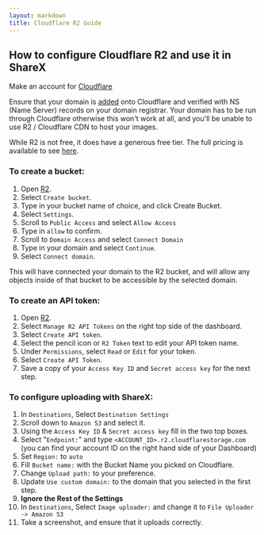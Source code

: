 ```yaml
---
layout: markdown
title: Cloudflare R2 Guide
---
```


## How to configure Cloudflare R2 and use it in ShareX

Make an account for [Cloudflare](https://cloudflare.com)

Ensure that your domain is [added](https://developers.cloudflare.com/fundamentals/get-started/setup/add-site/) onto Cloudflare and verified with NS (Name Server) records on your domain registrar. Your domain has to be run through Cloudflare otherwise this won't work at all, and you'll be unable to use R2 / Cloudflare CDN to host your images.

While R2 is not free, it does have a generous free tier. The full pricing is available to see [here](https://developers.cloudflare.com/r2/platform/pricing/).

### To create a bucket: 

1. Open [R2](https://dash.cloudflare.com/?to=/:account/r2).
2. Select `Create bucket`.
3. Type in your bucket name of choice, and click Create Bucket.
4. Select `Settings`.
5. Scroll to `Public Access` and select `Allow Access`
6. Type in `allow` to confirm.
7. Scroll to `Domain Access` and select `Connect Domain`
8. Type in your domain and select `Continue`.
9. Select `Connect domain`.

This will have connected your domain to the R2 bucket, and will allow any objects inside of that bucket to be accessible by the selected domain.

### To create an API token:

1.  Open [R2](https://dash.cloudflare.com/?to=/:account/r2).
2.  Select `Manage R2 API Tokens` on the right top side of the dashboard.
3.  Select `Create API token`.
4.  Select the pencil icon or `R2 Token` text to edit your API token name.
5.  Under `Permissions`, select `Read` or `Edit` for your token.
6.  Select `Create API Token`.
7.  Save a copy of your `Access Key ID` and `Secret access key` for the next step.

### To configure uploading with ShareX: 

1. In `Destinations`, Select `Destination Settings`
2. Scroll down to `Amazon S3` and select it.
3. Using the `Access Key ID` & `Secret access key` fill in the two top boxes.
4. Select "`Endpoint:`" and type `<ACCOUNT_ID>.r2.cloudflarestorage.com` (you can find your account ID on the right hand side of your Dashboard)
5. Set `Region:` to `auto`
6. Fill `Bucket name:` with the Bucket Name you picked on Cloudflare.
7. Change `Upload path:` to your preference. 
8. Update `Use custom domain:` to the domain that you selected in the first step.
9. **Ignore the Rest of the Settings**
10. In `Destinations`, Select `Image uploader:` and change it to `File Uploader -> Amazon S3`
11. Take a screenshot, and ensure that it uploads correctly.
